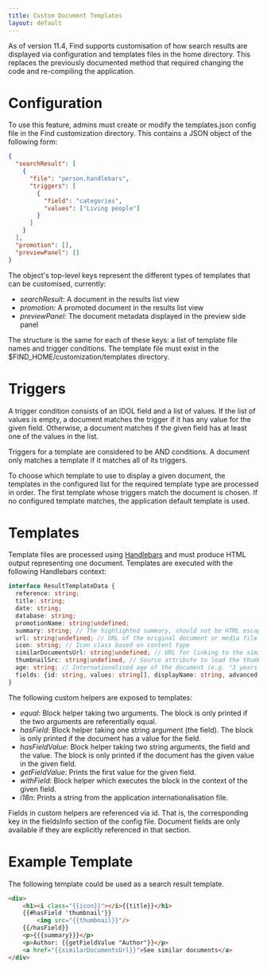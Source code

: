 ```yaml
---
title: Custom Document Templates
layout: default
---
```


As of version 11.4, Find supports customisation of how search results are displayed via configuration and templates files 
in the home directory. This replaces the previously documented method that required changing the code and re-compiling the
application.

# Configuration

To use this feature, admins must create or modify the templates.json config file in the Find customization directory. 
This contains a JSON object of the following form:

```json
{
  "searchResult": [
    {
      "file": "person.handlebars",
      "triggers": [
        {
          "field": "categories",
          "values": ["Living people"]
        }
      ]
    }
  ],
  "promotion": [],
  "previewPanel": []
}
```

The object's top-level keys represent the different types of templates that can be customised, currently:

- *searchResult:* A document in the results list view
- *promotion:* A promoted document in the results list view
- *previewPanel:* The document metadata displayed in the preview side panel

The structure is the same for each of these keys: a list of template file names and trigger conditions. The template file
must exist in the $FIND_HOME/customization/templates directory.

# Triggers

A trigger condition consists of an IDOL field and a list of values. If the list of values is empty, a document matches
the trigger if it has any value for the given field. Otherwise, a document matches if the given field has at least one
of the values in the list.

Triggers for a template are considered to be AND conditions. A document only matches a template if it matches all of its 
triggers.

To choose which template to use to display a given document, the templates in the configured list for the required 
template type are processed in order. The first template whose triggers match the document is chosen. If no configured 
template matches, the application default template is used.

# Templates

Template files are processed using [Handlebars](https://handlebarsjs.com/) and must produce HTML output representing one
document. Templates are executed with the following Handlebars context: 

```typescript
interface ResultTemplateData {
  reference: string;
  title: string;
  date: string;
  database: string;
  promotionName: string|undefined;
  summary: string; // The highlighted summary, should not be HTML escaped
  url: string|undefined; // URL of the original document or media file
  icon: string; // Icon class based on content type
  similarDocumentsUrl: string|undefined; // URL for linking to the similar documents view, only in result and promotion
  thumbnailSrc: string|undefined, // Source attribute to load the thumbnail in an <img> tag
  age: string; // Internationalised age of the document (e.g. "3 years ago") 
  fields: {id: string, values: string[], displayName: string, advanced: boolean}[];
}
```

The following custom helpers are exposed to templates:

- *equal*: Block helper taking two arguments. The block is only printed if the two arguments are referentially equal.
- *hasField*: Block helper taking one string argument (the field). The block is only printed if the document has a value 
for  the field.
- *hasFieldValue*: Block helper taking two string arguments, the field and the value. The block is only printed if the
document has the given value in the given field.
- *getFieldValue*: Prints the first value for the given field.
- *withField*: Block helper which executes the block in the context of the given field.
- *i18n*: Prints a string from the application internationalisation file.

Fields in custom helpers are referenced via id. That is, the corresponding key in the fieldsInfo section of the config
file. Document fields are only available if they are explicitly referenced in that section.

# Example Template

The following template could be used as a search result template.

```html
<div>
    <h1><i class="{{icon}}"></i>{{title}}</h1>
    {{#hasField 'thumbnail'}}
        <img src="{{thumbnail}}"/>
    {{/hasField}}
    <p>{{{summary}}}</p>
    <p>Author: {{getFieldValue "Author"}}</p>
    <a href="{{similarDocumentsUrl}}">See similar documents</a>
</div>
```
